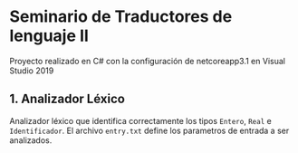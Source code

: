 ﻿# Seminario de Traductores de lenguaje II

Proyecto realizado en C# con la configuración de netcoreapp3.1 en Visual Studio 2019

## 1. Analizador Léxico

Analizador léxico que identifica correctamente los tipos `Entero`, `Real` e `Identificador`.
El archivo `entry.txt` define los parametros de entrada a ser analizados.
